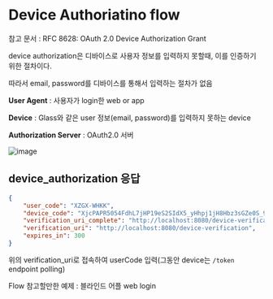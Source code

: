 # Device Authoriatino flow


참고 문서 : RFC 8628: OAuth 2.0 Device Authorization Grant 

 
device authorization은 디바이스로 사용자 정보를 입력하지 못할때, 이를 인증하기 위한 절차이다.

따라서 email, password를 디바이스를 통해서 입력하는 절차가 없음

 

<b>User Agent</b> : 사용자가 login한 web or app

<b>Device</b> : Glass와 같은 user 정보(email, password)를 입력하지 못하는 device

<b>Authorization Server</b> : OAuth2.0 서버

![image](https://github.com/user-attachments/assets/6d109fc9-3e0c-4070-93ce-998b4d119d26) 

 

## device_authorization 응답
```json
{
    "user_code": "XZGX-WHKK",
    "device_code": "XjcPAPR5054FdhL7jHP19eS2SIdX5_yHhpj1jH8Hbz3sGZe0S_90RvwNqn2giDazYhYMD_iLWHm67uSCv7kxQnW_kzPKDV5YWE_vWdo0QdeGh8iPMsCLDeVMYuo4T139",
    "verification_uri_complete": "http://localhost:8080/device-verification?user_code=XZGX-WHKK",
    "verification_uri": "http://localhost:8080/device-verification",
    "expires_in": 300
}
```
위의 verification_uri로 접속하여 userCode 입력(그동안 device는 `/token` endpoint polling)

 
Flow 참고할만한 예제 : 블라인드 어플 web login

